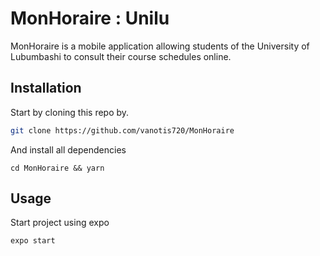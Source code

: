 # MonHoraire : Unilu

MonHoraire is a mobile application allowing students of the University of Lubumbashi to consult their course schedules online.

## Installation

Start by cloning this repo by.

```bash
git clone https://github.com/vanotis720/MonHoraire
```
And install all dependencies

```
cd MonHoraire && yarn
```

## Usage
Start project using expo

```
expo start
```